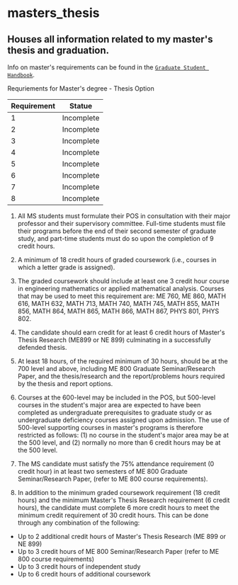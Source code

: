 # masters_thesis
Houses all information related to my master's thesis and graduation.
-----



Info on master's requirements can be found in the [`Graduate Student Handbook`](https://www.mne.k-state.edu/docs/academics/graduate/18-19%20grad%20student%20handbook.pdf).

Requriements for Master's degree - Thesis Option



| Requirement | Statue |
|---|---|
| 1 | Incomplete |
| 2 | Incomplete |
| 3 | Incomplete |
| 4 | Incomplete |
| 5 | Incomplete |
| 6 | Incomplete |
| 7 | Incomplete |
| 8 | Incomplete |

1. All MS students must formulate their POS in consultation with their major professor and their supervisory committee. Full-time students must file their programs before the end of their second semester of graduate study, and part-time students must do so upon the completion of 9 credit hours.

2. A minimum of 18 credit hours of graded coursework (i.e., courses in which a letter grade is assigned). 

3. The graded coursework should include at least one 3 credit hour course in engineering mathematics or applied mathematical analysis. Courses that may be used to meet this requirement are: ME 760, ME 860, MATH 616, MATH 632, MATH 713, MATH 740, MATH 745, MATH 855, MATH 856, MATH 864, MATH 865, MATH 866, MATH 867, PHYS 801, PHYS 802.

4. The candidate should earn credit for at least 6 credit hours of Master's Thesis Research (ME899 or NE 899) culminating in a successfully defended thesis.

5. At least 18 hours, of the required minimum of 30 hours, should be at the 700 level and above, including ME 800 Graduate Seminar/Research Paper, and the thesis/research and the report/problems hours required by the thesis and report options.

6. Courses at the 600-level may be included in the POS, but 500-level courses in the student's major area are expected to have been completed as undergraduate prerequisites to graduate study or as undergraduate deficiency courses assigned upon admission. The use of 500-level supporting courses in master's programs is therefore restricted as follows: (1) no course in the student's major area may be at the 500 level, and (2) normally no more than 6 credit hours may be at the 500 level.

7. The MS candidate must satisfy the 75% attendance requirement (0 credit hour) in at least two semesters of ME 800 Graduate Seminar/Research Paper, (refer to ME 800 course requirements).

8. In addition to the minimum graded coursework requirement (18 credit hours) and the minimum Master's Thesis Research requirement (6 credit hours), the candidate must complete 6 more credit hours to meet the minimum credit requirement of 30 credit hours. This can be done through any combination of the following:
 - Up to 2 additional credit hours of Master's Thesis Research (ME 899 or NE 899)
 - Up to 3 credit hours of ME 800 Seminar/Research Paper (refer to ME 800 course requirements)
 - Up to 3 credit hours of independent study 
 - Up to 6 credit hours of additional coursework 
